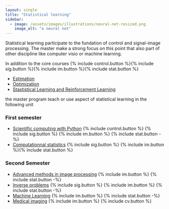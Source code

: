 ```yaml
---
layout: single
title: "Statistical learning"
sidebar:
  - image: /assets/images/illustrations/neural-net-resized.png
    image_alt: "a neural net"
---
```


Statistical learning participate to the fundation of control and signal-image
processing. The master make a strong focus on this point that also part of other
discipline like computer visio or machine learning.

In addition to the core courses {% include control.button %}{% include sig.button %}{% include im.button %}{% include stat.button %}

- [Estimation](/ue/estimation)
- [Optimization](/ue/optimisation)
- [Stastistical Learning and Reinforcement Learning](/ue/stat-learning-rl)

the master program teach or use aspect of statistical learning in the following unit

### First semester

- [Scientific computing with Python](/ue/scientific-python) {% include control.button %} {% include sig.button %} {% include im.button %} {% include stat.button -%}
- [Computationnal statistics](/ue/comp-stat) {% include sig.button %} {% include im.button %}{% include stat.button %}

### Second Semester

- [Advanced methods in image processing](/ue/adv-im) {% include im.button %} {% include stat.button -%}
- [Inverse problems](/ue/inv-problems) {% include sig.button %} {% include im.button %} {% include stat.button -%}
- [Machine Learning](/ue/machine-learning) {% include im.button %} {% include stat.button -%}
- [Medical imaging](/ue/medical-im) {% include im.button %} {% include cv.button %}

